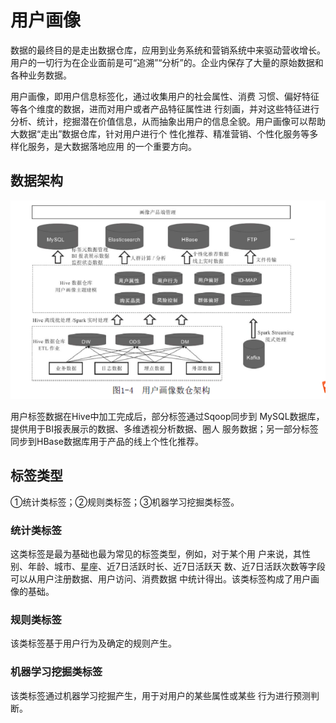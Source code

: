 
# 用户画像
数据的最终目的是走出数据仓库，应用到业务系统和营销系统中来驱动营收增长。用户的一切行为在企业面前是可“追溯”“分析”的。企业内保存了大量的原始数据和各种业务数据。

用户画像，即用户信息标签化，通过收集用户的社会属性、消费 习惯、偏好特征等各个维度的数据，进而对用户或者产品特征属性进 行刻画，并对这些特征进行分析、统计，挖掘潜在价值信息，从而抽象出用户的信息全貌。用户画像可以帮助大数据“走出”数据仓库，针对用户进行个 性化推荐、精准营销、个性化服务等多样化服务，是大数据落地应用 的一个重要方向。

## 数据架构
![啡海报](
  ./datastruc.png)

用户标签数据在Hive中加工完成后，部分标签通过Sqoop同步到 MySQL数据库，提供用于BI报表展示的数据、多维透视分析数据、圈人 服务数据；另一部分标签同步到HBase数据库用于产品的线上个性化推荐。

## 标签类型
①统计类标签；②规则类标签；③机器学习挖掘类标签。

### 统计类标签
这类标签是最为基础也最为常见的标签类型，例如，对于某个用 户来说，其性别、年龄、城市、星座、近7日活跃时长、近7日活跃天 数、近7日活跃次数等字段可以从用户注册数据、用户访问、消费数据 中统计得出。该类标签构成了用户画像的基础。

### 规则类标签

该类标签基于用户行为及确定的规则产生。

### 机器学习挖掘类标签
该类标签通过机器学习挖掘产生，用于对用户的某些属性或某些 行为进行预测判断。

